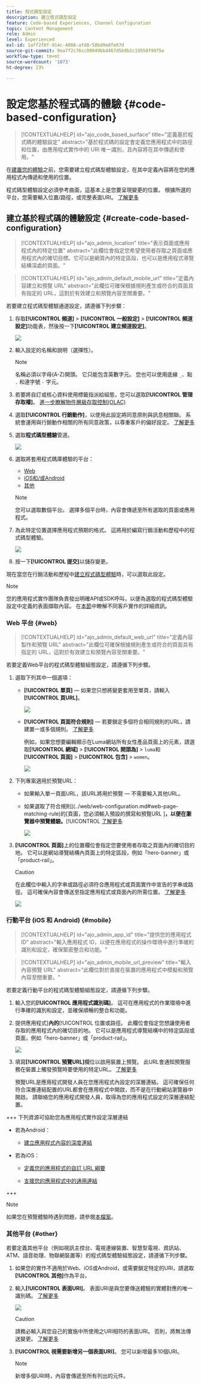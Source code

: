 ```yaml
---
title: 程式碼型設定
description: 建立程式碼型設定
feature: Code-based Experiences, Channel Configuration
topic: Content Management
role: Admin
level: Experienced
exl-id: 1aff2f6f-914c-4088-afd8-58bd9edfe07d
source-git-commit: 9ea7f2c76cc09949bb4467d5b9b2c19550f9975e
workflow-type: tm+mt
source-wordcount: '1073'
ht-degree: 23%

---
```


# 設定您基於程式碼的體驗 {#code-based-configuration}

>[!CONTEXTUALHELP]
>id="ajo_code_based_surface"
>title="定義基於程式碼的體驗設定"
>abstract="基於程式碼的設定會定義您應用程式中的路徑和位置，由應用程式實作中的 URI 唯一識別，且內容將在其中傳遞和使用。"

在[建置您的體驗](create-code-based.md)之前，您需要建立程式碼型體驗設定，在其中定義內容將在您的應用程式內傳遞和使用的位置。

程式碼型體驗設定必須參考曲面，這基本上是您要呈現變更的位置。 根據所選的平台，您需要輸入位置/路徑，或完整表面URI。 [了解更多](code-based-surface.md)

## 建立基於程式碼的體驗設定 {#create-code-based-configuration}

>[!CONTEXTUALHELP]
>id="ajo_admin_location"
>title="表示頁面或應用程式內的特定位置"
>abstract="此欄位會指定您希望使用者存取之頁面或應用程式內的確切目標。它可以是網頁內的特定區段，也可以是應用程式導覽結構深處的頁面。"

>[!CONTEXTUALHELP]
>id="ajo_admin_default_mobile_url"
>title="定義內容建立和預覽 URL"
>abstract="此欄位可確保根據規則產生或符合的頁面具有指定的 URL，這對於有效建立和預覽內容至關重要。"

若要建立程式碼型體驗通道設定，請遵循下列步驟：

1. 存取&#x200B;**[!UICONTROL 頻道]** > **[!UICONTROL 一般設定]** > **[!UICONTROL 頻道設定]**&#x200B;功能表，然後按一下&#x200B;**[!UICONTROL 建立頻道設定]**。

   ![](assets/code_config_1.png)

1. 輸入設定的名稱和說明（選擇性）。

   >[!NOTE]
   >
   > 名稱必須以字母(A-Z)開頭。 它只能包含英數字元。 您也可以使用底線 `_`、點 `.` 和連字號 `-` 字元。

1. 若要將自訂或核心資料使用標籤指派給組態，您可以選取&#x200B;**[!UICONTROL 管理存取權]**。 [進一步瞭解物件層級存取控制(OLAC)](../administration/object-based-access.md)

1. 選取&#x200B;**[!UICONTROL 行銷動作]**，以使用此設定將同意原則與訊息相關聯。 系統會運用與行銷動作相關的所有同意政策，以尊重客戶的偏好設定。 [了解更多](../action/consent.md#surface-marketing-actions)

1. 選取&#x200B;**程式碼型體驗**&#x200B;管道。

   ![](assets/code_config_2.png)

1. 選取將套用程式碼庫體驗的平台：

   * [Web](#web)
   * [iOS和/或Android](#mobile)
   * [其他](#other)

   >[!NOTE]
   >
   >您可以選取數個平台。 選擇多個平台時，內容會傳遞至所有選取的頁面或應用程式。

1. 為此特定位置選擇應用程式預期的格式。 這將用於編寫行銷活動和歷程中的程式碼型體驗。

   ![](assets/code_config_4.png)

1. 按一下&#x200B;**[!UICONTROL 提交]**&#x200B;以儲存變更。

現在當您在行銷活動和歷程中[建立程式碼型體驗](create-code-based.md)時，可以選取此設定。

>[!NOTE]
>
>您的應用程式實作團隊負責發出明確API或SDK呼叫，以便為選取的程式碼型體驗設定中定義的表面擷取內容。 在[本節](code-based-implementation-samples.md)中瞭解不同客戶實作的詳細資訊。

### Web 平台 {#web}

>[!CONTEXTUALHELP]
>id="ajo_admin_default_web_url"
>title="定義內容製作和預覽 URL"
>abstract="此欄位可確保根據規則產生或符合的頁面具有指定的 URL，這對於有效建立和預覽內容至關重要。"

若要定義Web平台的程式碼型體驗組態設定，請遵循下列步驟。

1. 選取下列其中一個選項：

   * **[!UICONTROL 單頁]** — 如果您只想將變更套用至單頁，請輸入&#x200B;**[!UICONTROL 頁URL]**。

     ![](assets/code_config_single_page.png)

   * **[!UICONTROL 頁面符合規則]** — 若要鎖定多個符合相同規則的URL，請建置一或多個規則。 [了解更多](../web/web-configuration.md#web-page-matching-rule)

     <!--This could be used to apply changes universally across a website, such as updating a hero banner across all pages or adding a top image to display on every product page.-->

     例如，如果您想要編輯顯示在Luma網站所有女性產品頁面上的元素，請選取&#x200B;**[!UICONTROL 網域]** > **[!UICONTROL 開頭為]** > `luma`和&#x200B;**[!UICONTROL 頁面]** > **[!UICONTROL 包含]** > `women`。

     ![](assets/code_config_matching_rules.png)

1. 下列專案適用於預覽URL：

   * 如果輸入單一頁面URL，該URL將用於預覽 — 不需要輸入其他URL。
   * 如果選取了符合規則](../web/web-configuration.md#web-page-matching-rule)的[頁面，您必須輸入預設的撰寫和預覽URL ]**，以便在瀏覽器中預覽體驗。**[!UICONTROL [了解更多](test-code-based.md#preview-on-device)

     ![](assets/code_config_matching_rules_preview.png)

1. **[!UICONTROL 頁面]**&#x200B;上的位置欄位會指定您要使用者存取之頁面內的確切目的地。 它可以是網站導覽結構內頁面上的特定區段，例如「hero-banner」或「product-rail」。

   >[!CAUTION]
   >
   >在此欄位中輸入的字串或路徑必須符合應用程式或頁面實作中宣告的字串或路徑。 這可確保內容會傳送至指定應用程式或頁面內的所需位置。 [了解更多](code-based-surface.md#uri-composition)

   ![](assets/code_config_location_on_page.png)

### 行動平台 (iOS 和 Android) {#mobile}

>[!CONTEXTUALHELP]
>id="ajo_admin_app_id"
>title="提供您的應用程式 ID"
>abstract="輸入應用程式 ID，以便在應用程式的操作環境中進行準確的識別和設定，確保緊密整合和功能。"

>[!CONTEXTUALHELP]
>id="ajo_admin_mobile_url_preview"
>title="輸入內容預覽 URL"
>abstract="此欄位對於直接在裝置的應用程式中模擬和預覽內容至關重要。"

若要定義行動平台的程式碼型體驗組態設定，請遵循下列步驟。

1. 輸入您的&#x200B;**[!UICONTROL 應用程式識別碼]**。 這可在應用程式的作業環境中進行準確的識別和設定，並確保順暢的整合和功能。

1. 提供應用程式&#x200B;]**內的**[!UICONTROL &#x200B;位置或路徑。 此欄位會指定您想讓使用者存取的應用程式內的確切目的地。 它可以是應用程式導覽結構中的特定區段或頁面，例如「hero-banner」或「product-rail」。

   ![](assets/code_config_3.png)

1. 填寫&#x200B;**[!UICONTROL 預覽URL]**&#x200B;欄位以啟用裝置上預覽。 此URL會通知預覽服務在裝置上觸發預覽時要使用的特定URL。 [了解更多](test-code-based.md#preview-on-device)

   預覽URL是應用程式開發人員在您應用程式內設定的深層連結。 這可確保任何符合深層連結配置的URL都會在應用程式中開啟，而不是在行動網站瀏覽器中開啟。 請聯絡您的應用程式開發人員，取得為您的應用程式設定的深層連結配置。

+++  下列資源可協助您為應用程式實作設定深層連結

   * 若為Android：

      * [建立應用程式內容的深度連結](https://developer.android.com/training/app-links/deep-linking)

   * 若為iOS：

      * [定義您的應用程式的自訂 URL 綱要](https://developer.apple.com/documentation/xcode/defining-a-custom-url-scheme-for-your-app)

      * [支援您的應用程式中的通用連結](https://developer.apple.com/documentation/xcode/supporting-universal-links-in-your-app)

+++

   >[!NOTE]
   >
   >如果您在預覽體驗時遇到問題，請參閱[本檔案](https://experienceleague.adobe.com/en/docs/experience-platform/assurance/troubleshooting#app-does-not-open-link)。

### 其他平台 {#other}

若要定義其他平台（例如視訊主控台、電視連線裝置、智慧型電視、資訊站、ATM、語音助理、物聯網裝置等）的程式碼型體驗組態設定，請遵循下列步驟。

1. 如果您的實作不適用於Web、iOS或Android，或需要鎖定特定的URI，請選取&#x200B;**[!UICONTROL 其他]**&#x200B;作為平台。

1. 輸入&#x200B;**[!UICONTROL 表面URI]**。 表面URI是與您要傳送體驗的實體對應的唯一識別碼。 [了解更多](code-based-surface.md#surface-uri)

   ![](assets/code_config_5.png)

   >[!CAUTION]
   >
   >請務必輸入與您自己的實施中所使用之URI相符的表面URI。 否則，將無法傳送變更。 [了解更多](code-based-surface.md#uri-composition)

1. **[!UICONTROL 視需要新增另一個表面URI]**。 您可以新增最多10個URI。

   >[!NOTE]
   >
   >新增多個URI時，內容會傳遞至所有列出的元件。
